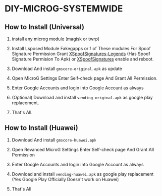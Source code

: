 # DIY-MICROG-SYSTEMWIDE

## How to Install (Universal)

1. install any microg module (magisk or twrp)

2. Install Lsposed Module Fakegapps or 1 of These modules For Spoof Signature Permission Grant [XSpoofSignatures-Legends](https://github.com/Lobanokivan11/XSpoofSignatures-Legends) (Has Spoof Signature Permision To Apk) or [XSpoofSignatures](https://github.com/rushiiMachine/XSpoofSignatures) enable and reboot.

3. Download And install ```gmscore-original.apk``` as update

2. Open MicroG Settings Enter Self-check page And Grant All Permission.

3. Enter Google Accounts and login into Google Account as always

4. (Optional) Download and install ```vending-original.apk``` as google play replacement.

5. That's All.

## How to Install (Huawei)

1. Download And install ```gmscore-huawei.apk```

2. Open Revanced  MicroG Settings Enter Self-check page And Grant All Permission

3. Enter Google Accounts and login into Google Account as always

4. Download and install ```vending-huawei.apk``` as google play replacement (Yes Google Play Officially Doesn't work on Huawei)

5. That's All
